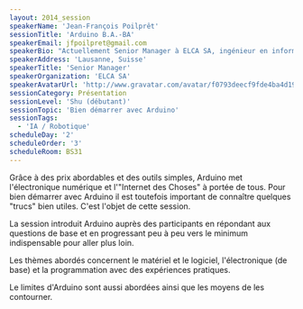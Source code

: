 ```yaml
---
layout: 2014_session
speakerName: 'Jean-François Poilprêt'
sessionTitle: 'Arduino B.A.-BA'
speakerEmail: jfpoilpret@gmail.com
speakerBio: "Actuellement Senior Manager à ELCA SA, ingénieur en informatique depuis 25 ans, Jean-François a travaillé au fil des ans à tous les postes du développement logiciel: développeur, analyste, testeur, architecte, chef de projet. Jean-François est un fan de technique et aime toujours \"mettre les mains dans le cambouis\" en particulier quand il s'agit de: développer en Java, Python ou C++, ou bien mettre en place des outils de tests automatiques.\n\nAprès avoir découvert Arduino en 2012, il est redevenu un hobbyiste passionné d'électronique, convaincu que l'électronique pour tous va voir naître une nouvelle catégorie de techies: après les Geeks, les Makers.\n"
speakerAddress: 'Lausanne, Suisse'
speakerTitle: 'Senior Manager'
speakerOrganization: 'ELCA SA'
speakerAvatarUrl: 'http://www.gravatar.com/avatar/f0793deecf9fde4ba4d196831f4a60f8?size=200&default=mm'
sessionCategory: Présentation
sessionLevel: 'Shu (débutant)'
sessionTopic: 'Bien démarrer avec Arduino'
sessionTags:
  - 'IA / Robotique'
scheduleDay: '2'
scheduleOrder: '3'
scheduleRoom: BS31
---
```


Grâce à des prix abordables et des outils simples, Arduino met l'électronique numérique et l'"Internet des Choses" à portée de tous.
Pour bien démarrer avec Arduino il est toutefois important de connaître quelques "trucs" bien utiles. C'est l'objet de cette session.

La session introduit Arduino auprès des participants en répondant aux questions de base et en progressant peu à peu vers le minimum indispensable pour aller plus loin. 

Les thèmes abordés concernent le matériel et le logiciel, l'électronique (de base) et la programmation avec des expériences pratiques.

Le limites d'Arduino sont aussi abordées ainsi que les moyens de les contourner.
